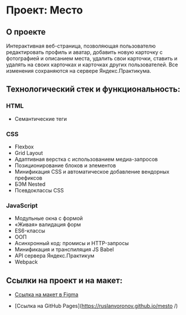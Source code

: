 # Проект: Место 
## О проекте
Интерактивная веб-страница, позволяющая пользователю редактировать профиль и аватар, добавить новую карточку с фотографией и описанием места, удалить свои карточки, ставить и удалять на своих карточках и карточках других пользователей. Все изменения сохраняются на сервере Яндекс.Практикума.
## Технологический стек и функциональность:
### HTML
- Семантические теги
### CSS
- Flexbox
- Grid Layout
- Адаптивная верстка с использованием медиа-запросов
- Позиционирование блоков и элементов
- Минификация CSS и автоматическое добавление вендорных префиксов
- БЭМ Nested
- Псевдоклассы CSS
### JavaScript
- Модульные окна с формой
- «Живая» валидация форм
- ES6-классы
- ООП
- Асинхронный код: промисы и HTTP-запросы
- Минификация и транспиляция JS Babel
- API сервера Яндекс.Практикум
- Webpack

## Ссылки на проект и на макет:
* [Ссылка на макет в Figma](https://www.figma.com/file/2cn9N9jSkmxD84oJik7xL7/JavaScript.-Sprint-4?node-id=0%3A1)

* [Ссылка на GitHub Pages](https://ruslanvoronov.github.io/mesto /)
